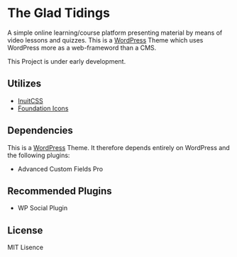 # The Glad Tidings
A simple online learning/course platform presenting material by means of video lessons and quizzes. This is a [WordPress](http://wordpress.org/) Theme which uses WordPress more as a web-frameword than a CMS.

This Project is under early development.

## Utilizes
* [InuitCSS](https://github.com/inuitcss/getting-started)
* [Foundation Icons](https://github.com/zurb/foundation-icon-fonts)

## Dependencies
This is a [WordPress](http://wordpress.org/) Theme. It therefore depends entirely on WordPress and the following plugins:
* Advanced Custom Fields Pro

## Recommended Plugins
* WP Social Plugin

## License
MIT Lisence
